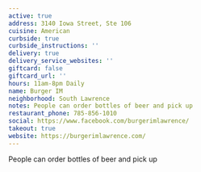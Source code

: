 ```yaml
---
active: true
address: 3140 Iowa Street, Ste 106
cuisine: American
curbside: true
curbside_instructions: ''
delivery: true
delivery_service_websites: ''
giftcard: false
giftcard_url: ''
hours: 11am-8pm Daily
name: Burger IM
neighborhood: South Lawrence
notes: People can order bottles of beer and pick up
restaurant_phone: 785-856-1010
social: https://www.facebook.com/burgerimlawrence/
takeout: true
website: https://burgerimlawrence.com/
---
```


People can order bottles of beer and pick up